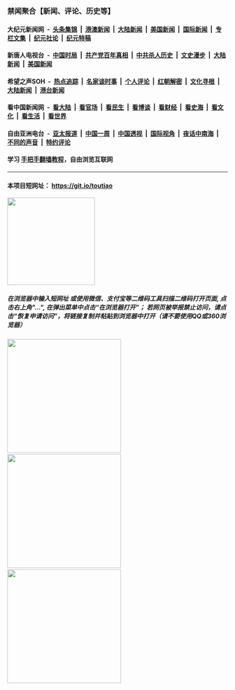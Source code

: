 ### 禁闻聚合【新闻、评论、历史等】

#### 大纪元新闻网 &nbsp;-&nbsp; [头条集锦](indexes/E头条集锦.md?t=03120831) &nbsp;|&nbsp; [港澳新闻](indexes/E港澳新闻.md?t=03120831)  &nbsp;|&nbsp; [大陆新闻](indexes/E大陆新闻.md?t=03120831) &nbsp;|&nbsp; [美国新闻](indexes/E美国新闻.md?t=03120831) &nbsp;|&nbsp; [国际新闻](indexes/E国际新闻.md?t=03120831) &nbsp;|&nbsp; [专栏文集](indexes/E专栏文集.md?t=03120831) &nbsp;|&nbsp; [纪元社论](indexes/E纪元社论.md?t=03120831) &nbsp;|&nbsp; [纪元特稿](indexes/E纪元特稿.md?t=03120831) 

#### 新唐人电视台 &nbsp;-&nbsp; [中国时局](indexes/N中国时局.md?t=03120831) &nbsp;|&nbsp; [共产党百年真相](indexes/N共产党百年真相.md?t=03120831) &nbsp;|&nbsp; [中共杀人历史](indexes/N中共杀人历史.md?t=03120831) &nbsp;|&nbsp; [文史漫步](indexes/N文史漫步.md?t=03120831) &nbsp;|&nbsp; [大陆新闻](indexes/N大陆新闻.md?t=03120831) &nbsp;|&nbsp; [美国新闻](indexes/N美国新闻.md?t=03120831)

#### 希望之声SOH &nbsp;-&nbsp; [热点追踪](indexes/H热点追踪.md?t=03120831) &nbsp;|&nbsp; [名家谈时事](indexes/H名家谈时事.md?t=03120831) &nbsp;|&nbsp; [个人评论](indexes/H个人评论.md?t=03120831)  &nbsp;|&nbsp; [红朝解密](indexes/H红朝解密.md?t=03120831) &nbsp;|&nbsp; [文化寻根](indexes/H文化寻根.md?t=03120831) &nbsp;|&nbsp; [大陆新闻](indexes/H大陆新闻.md?t=03120831) &nbsp;|&nbsp; [港台新闻](indexes/H港台新闻.md?t=03120831)

#### 看中国新闻网 &nbsp;-&nbsp; [看大陆](indexes/S看大陆.md?t=03120831) &nbsp;|&nbsp; [看官场](indexes/S看官场.md?t=03120831) &nbsp;|&nbsp; [看民生](indexes/S看民生.md?t=03120831)  &nbsp;|&nbsp; [看博谈](indexes/S看博谈.md?t=03120831) &nbsp;|&nbsp; [看财经](indexes/S看财经.md?t=03120831) &nbsp;|&nbsp; [看史海](indexes/S看史海.md?t=03120831) &nbsp;|&nbsp; [看文化](indexes/S看文化.md?t=03120831) &nbsp;|&nbsp; [看生活](indexes/S看生活.md?t=03120831) &nbsp;|&nbsp; [看世界](indexes/S看世界.md?t=03120831)

#### 自由亚洲电台 &nbsp;-&nbsp; [亚太报道](indexes/R亚太报道.md?t=03120831) &nbsp;|&nbsp; [中国一周](indexes/R中国一周.md?t=03120831) &nbsp;|&nbsp; [中国透视](indexes/R中国透视.md?t=03120831)  &nbsp;|&nbsp; [国际视角](indexes/R国际视角.md?t=03120831) &nbsp;|&nbsp; [夜话中南海](indexes/R夜话中南海.md?t=03120831) &nbsp;|&nbsp; [不同的声音](indexes/R不同的声音.md?t=03120831) &nbsp;|&nbsp; [特约评论](indexes/R特约评论.md?t=03120831)

#### 学习 [手把手翻墙教程](https://github.com/gfw-breaker/guides/wiki)，自由浏览互联网

----

#### 本项目短网址： https://git.io/toutiao
<img src="https://raw.githubusercontent.com/gfw-breaker/banned-news/master/scripts/img/qr.png" width="200px"/>  

##### 在浏览器中输入短网址 或使用微信、支付宝等二维码工具扫描二维码打开页面, 点击右上角"...", 在弹出菜单中点击“在浏览器打开”； 若网页被举报禁止访问，请点击“恢复申请访问”，将链接复制并粘贴到浏览器中打开（请不要使用QQ或360浏览器）

<img src="https://raw.githubusercontent.com/gfw-breaker/banned-news/master/scripts/img/1.png" width="260px"/> &nbsp; <img src="https://raw.githubusercontent.com/gfw-breaker/banned-news/master/scripts/img/2.png" width="260px"/> &nbsp; <img src="https://raw.githubusercontent.com/gfw-breaker/banned-news/master/scripts/img/3.png" width="260px"/>
